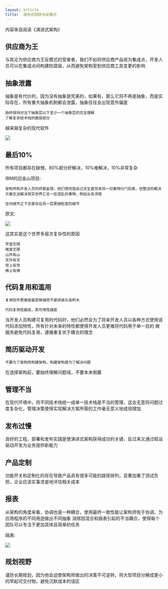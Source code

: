 ```yaml
---
layout: article
title:  演进式陷阱与反模式
---
```


内容来自阅读《演进式架构》

## 供应商为王

与其沦为供应商为王反模式的受害者，我们不如将供应商产品视为集成点，开发人员可以在集成点间构建防腐层，从而避免架构受到供应商工具变更的影响

## 抽象泄露

抽象是有代价的，因为没有抽象是完美的，如果有，那么它将不再是抽象，而是实际存在，所有重大抽象机制都会泄露，抽象往往会出现意外偏差

```
始终保持对当下抽象层以下至少一个抽象层的完全理解
了解复杂技术栈的脆弱部分
```

越来越复杂的现代软件

![](/images/modern-soft.png)

## 最后10%

所有项目都存在缺憾，80%部分好解决，10%难解决，10%非常复杂


IBM的旧金山项目:
```
架构师和开发人员的终极妄想，他们想凭借自己天生直觉来将一切事物分门别类，但整洁的解决方案无法解决现实世界汇总一些混乱的事物，例如业务流程
```

```
任何细节之下总是存在另一层更细粒度的细节
```

原文:

![](/images/sanfrancisco.png)



这其实是这个世界多层次复杂性的原因

```
宇宙无限
维度无限
山外有山
天外有天
觉上有觉
佛上有佛
```


## 代码复用和滥用

```
复用软件更像是器官移植而不是拼装乐高积木
```

```
代码复用性越高，其可用性越底
```

当开发人员构建可复用的代码时，他们必然会为了将来开发人员以各种方式使用该代码添加特性，所有针对未来的特性都使得开发人员更难将代码用于单一目的
微服务避免代码复用，遵循重复优于耦合的理念

## 简历驱动开发

```
不要为了架构而构建架构，构建架构是为了解决问题
```
在选择架构前，要始终理解问题域，不要本末倒置


## 管理不当

在现代环境中，将不同技术栈统一成单一技术栈是不当的管理，这会无意将问题过度复杂化，管理决策使得实现解决方案所需的工作毫无意义地成倍增加

## 发布过慢 

良好的工程，部署和发布实践是使演进式架构获得成功的关键，反过来又通过假设驱动开发为业务提供新能力

## 产品定制

功能开关和定制化的存在导致产品具有很多可能的路径排列，显著加重了测试负担，企业应该实事求是地评估相关成本

## 报表

从架构的角度来看，协调也是一种耦合，使用最终一致性能让架构师免于协调，为应用程序的不同用途做出不同抽象
消除因混合和报表引起的不当耦合，使得每个团队可以专注于更加具体且简单的任务

隔离:

![](/images/report.png)


## 规划视野

谨防长期规划，因为他会迫使架构师做出的决策不可逆转，将大型项目分解成更小的早起可交付物，避免沉默成本的误区

